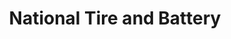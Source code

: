 ---
title: "National Tire and Battery"
url: /colonial-heights-city/national-tire-and-battery/
shop: Autowerkstatt
---